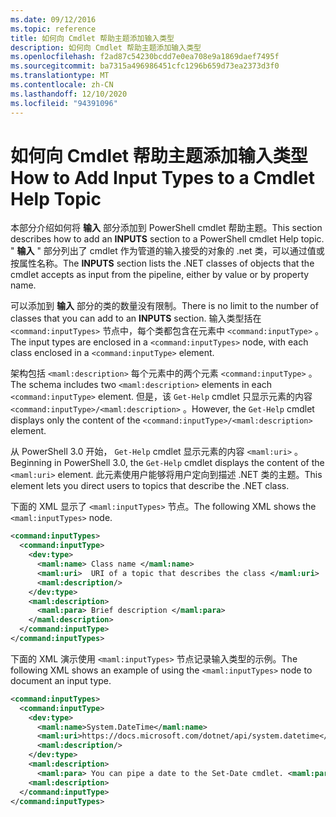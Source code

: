 ```yaml
---
ms.date: 09/12/2016
ms.topic: reference
title: 如何向 Cmdlet 帮助主题添加输入类型
description: 如何向 Cmdlet 帮助主题添加输入类型
ms.openlocfilehash: f2ad87c54230bcdd7e0ea708e9a1869daef7495f
ms.sourcegitcommit: ba7315a496986451cfc1296b659d73ea2373d3f0
ms.translationtype: MT
ms.contentlocale: zh-CN
ms.lasthandoff: 12/10/2020
ms.locfileid: "94391096"
---
```

# <a name="how-to-add-input-types-to-a-cmdlet-help-topic"></a><span data-ttu-id="42bec-103">如何向 Cmdlet 帮助主题添加输入类型</span><span class="sxs-lookup"><span data-stu-id="42bec-103">How to Add Input Types to a Cmdlet Help Topic</span></span>

<span data-ttu-id="42bec-104">本部分介绍如何将 **输入** 部分添加到 PowerShell cmdlet 帮助主题。</span><span class="sxs-lookup"><span data-stu-id="42bec-104">This section describes how to add an **INPUTS** section to a PowerShell cmdlet Help topic.</span></span> <span data-ttu-id="42bec-105">" **输入** " 部分列出了 cmdlet 作为管道的输入接受的对象的 .net 类，可以通过值或按属性名称。</span><span class="sxs-lookup"><span data-stu-id="42bec-105">The **INPUTS** section lists the .NET classes of objects that the cmdlet accepts as input from the pipeline, either by value or by property name.</span></span>

<span data-ttu-id="42bec-106">可以添加到 **输入** 部分的类的数量没有限制。</span><span class="sxs-lookup"><span data-stu-id="42bec-106">There is no limit to the number of classes that you can add to an **INPUTS** section.</span></span> <span data-ttu-id="42bec-107">输入类型括在 `<command:inputTypes>` 节点中，每个类都包含在元素中 `<command:inputType>` 。</span><span class="sxs-lookup"><span data-stu-id="42bec-107">The input types are enclosed in a `<command:inputTypes>` node, with each class enclosed in a `<command:inputType>` element.</span></span>

<span data-ttu-id="42bec-108">架构包括 `<maml:description>` 每个元素中的两个元素 `<command:inputType>` 。</span><span class="sxs-lookup"><span data-stu-id="42bec-108">The schema includes two `<maml:description>` elements in each `<command:inputType>` element.</span></span>
<span data-ttu-id="42bec-109">但是，该 `Get-Help` cmdlet 只显示元素的内容 `<command:inputType>/<maml:description>` 。</span><span class="sxs-lookup"><span data-stu-id="42bec-109">However, the `Get-Help` cmdlet displays only the content of the `<command:inputType>/<maml:description>` element.</span></span>

<span data-ttu-id="42bec-110">从 PowerShell 3.0 开始， `Get-Help` cmdlet 显示元素的内容 `<maml:uri>` 。</span><span class="sxs-lookup"><span data-stu-id="42bec-110">Beginning in PowerShell 3.0, the `Get-Help` cmdlet displays the content of the `<maml:uri>` element.</span></span>
<span data-ttu-id="42bec-111">此元素使用户能够将用户定向到描述 .NET 类的主题。</span><span class="sxs-lookup"><span data-stu-id="42bec-111">This element lets you direct users to topics that describe the .NET class.</span></span>

<span data-ttu-id="42bec-112">下面的 XML 显示了 `<maml:inputTypes>` 节点。</span><span class="sxs-lookup"><span data-stu-id="42bec-112">The following XML shows the `<maml:inputTypes>` node.</span></span>

```xml
<command:inputTypes>
  <command:inputType>
    <dev:type>
      <maml:name> Class name </maml:name>
      <maml:uri>  URI of a topic that describes the class </maml:uri>
      <maml:description/>
    </dev:type>
    <maml:description>
      <maml:para> Brief description </maml:para>
    </maml:description>
  </command:inputType>
</command:inputTypes>
```

<span data-ttu-id="42bec-113">下面的 XML 演示使用 `<maml:inputTypes>` 节点记录输入类型的示例。</span><span class="sxs-lookup"><span data-stu-id="42bec-113">The following XML shows an example of using the `<maml:inputTypes>` node to document an input type.</span></span>

```xml
<command:inputTypes>
  <command:inputType>
    <dev:type>
      <maml:name>System.DateTime</maml:name>
      <maml:uri>https://docs.microsoft.com/dotnet/api/system.datetime</maml:uri>
      <maml:description/>
    </dev:type>
    <maml:description>
      <maml:para> You can pipe a date to the Set-Date cmdlet. <maml:para>
    <maml:description>
  </command:inputType>
</command:inputTypes>
```
